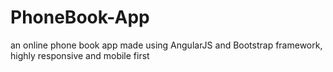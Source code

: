 # PhoneBook-App
an online phone book app made using AngularJS and Bootstrap framework, highly responsive and mobile first
